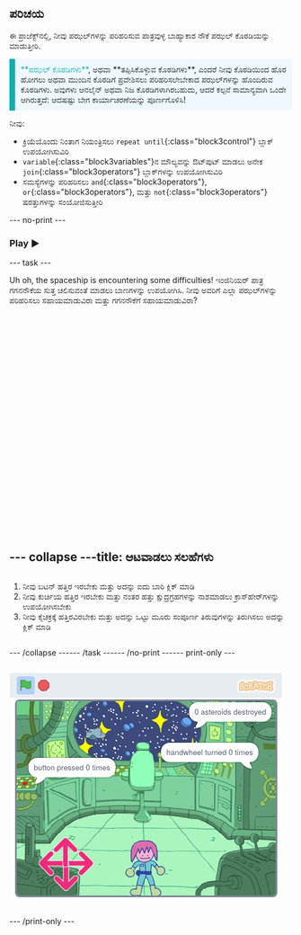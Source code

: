 ## ಪರಿಚಯ

ಈ ಪ್ರಾಜೆಕ್ಟ್‌ನಲ್ಲಿ, ನೀವು ಪಝಲ್‌ಗಳನ್ನು ಪರಿಹರಿಸುವ ಪಾತ್ರವುಳ್ಳ ಬಾಹ್ಯಾಕಾಶ ನೌಕೆ ಪಝಲ್‌ ಕೊಠಡಿಯನ್ನು ಮಾಡುತ್ತೀರಿ.

<p style="border-left: solid; border-width:10px; border-color: #0faeb0; background-color: aliceblue; padding: 10px;">
<span style="color: #0faeb0">**ಪಝಲ್‌ ಕೊಠಡಿಗಳು**</span>, ಅಥವಾ **ತಪ್ಪಿಸಿಕೊಳ್ಳುವ ಕೊಠಡಿಗಳು**, ಎಂದರೆ ನೀವು ಕೊಠಡಿಯಿಂದ ಹೊರ ಹೋಗಲು ಅಥವಾ ಮುಂದಿನ ಕೊಠಡಿಗೆ ಪ್ರವೇಶಿಸಲು ಪರಿಹರಿಸಲೇಬೇಕಾದ ಪಝಲ್‌ಗಳನ್ನು ಹೊಂದಿರುವ ಕೊಠಡಿಗಳು. ಅವುಗಳು ಆನಲೈನ್‌ ಅಥವಾ ನಿಜ ಕೊಠಡಿಗಳಾಗಿರಬಹುದು, ಆದರೆ ಕಲ್ಪನೆ ಸಾಮಾನ್ಯವಾಗಿ ಒಂದೇ ಆಗಿರುತ್ತದೆ: ಆದಷಷ್ಟು ಬೇಗ ಕಾರ್ಯಾಚರಣೆಯನ್ನು ಪೂರ್ಣಗೊಳಿಸಿ!
</p>

ನೀವು:
+ ಕ್ರಿಯೆಯೊಂದು ನಿಂತಾಗ ನಿಯಂತ್ರಿಸಲು `repeat until`{:class="block3control"} ಬ್ಲಾಕ್‌ ಉಪಯೋಗಿಸುವಿರಿ
+ `variable`{:class="block3variables"}ನ ಮೌಲ್ಯವನ್ನು ಔಟ್‌ಪುಟ್‌ ಮಾಡಲು ಅನೇಕ `join`{:class="block3operators"} ಬ್ಲಾಕ್‌ಗಳನ್ನು ಉಪಯೋಗಿಸುವಿರಿ
+ ಸಮಸ್ಯೆಗಳನ್ನು ಪರಿಹರಿಸಲು `and`{:class="block3operators"}, `or`{:class="block3operators"}, ಮತ್ತು `not`{:class="block3operators"} ಷರತ್ತುಗಳನ್ನು ಸಂಯೋಜಿಸುತ್ತೀರಿ

--- no-print ---

### Play ▶️

--- task ---

<div style="display: flex; flex-wrap: wrap">
<div style="flex-basis: 175px; flex-grow: 1">  
Uh oh, the spaceship is encountering some difficulties! ಇಂಜಿನಿಯರ್‌ ಪಾತ್ರ ಗಗನನೌಕೆಯ ಸುತ್ತ ಚಲಿಸುವಂತೆ ಮಾಡಲು ಬಾಣಗಳನ್ನು ಉಪಯೋಗಿಸಿ. ನೀವು ಅವರಿಗೆ ಎಲ್ಲಾ ಪಝಲ್‌ಗಳನ್ನು ಪರಿಹರಿಸಲು ಸಹಾಯಮಾಡುವಿರಾ ಮತ್ತು ಗಗನನೌಕೆಗೆ ಸಹಾಯಮಾಡುವಿರಾ?
</div>
<div>
<div class="scratch-preview" style="margin-left: 15px;">
  <iframe allowtransparency="true" width="485" height="402" src="" frameborder="0"></iframe>
</div>

</div>

--- collapse ---
---
title: ಆಟವಾಡಲು ಸಲಹೆಗಳು
---

1. ನೀವು ಬಟನ್ ಹತ್ತಿರ ಇರಬೇಕು ಮತ್ತು ಅದನ್ನು ಐದು ಬಾರಿ ಕ್ಲಿಕ್ ಮಾಡಿ
2. ನೀವು ಕುರ್ಚಿಯ ಹತ್ತಿರ ಇರಬೇಕು ಮತ್ತು ನಂತರ ಹತ್ತು ಕ್ಷುದ್ರಗ್ರಹಗಳನ್ನು ನಾಶಮಾಡಲು ಕ್ರಾಸ್‌ಹೇರ್‌ಗಳನ್ನು ಉಪಯೋಗಿಸಬೇಕು
3. ನೀವು ಕೈಚಕ್ರಕ್ಕೆ ಹತ್ತಿರವಿರಬೇಕು ಮತ್ತು ಅದನ್ನು ಒಟ್ಟು ಮೂರು ಸಂಪೂರ್ಣ ತಿರುವುಗಳನ್ನು ತಿರುಗಿಸಲು ಅದನ್ನು ಕ್ಲಿಕ್‌ ಮಾಡಿ


--- /collapse ---

--- /task ---

--- /no-print ---

--- print-only ---

![ಪೂರ್ಣಗೊಂಡ ಪ್ರಾಜೆಕ್ಟ್](images/showcase_static.png)

--- /print-only ---


